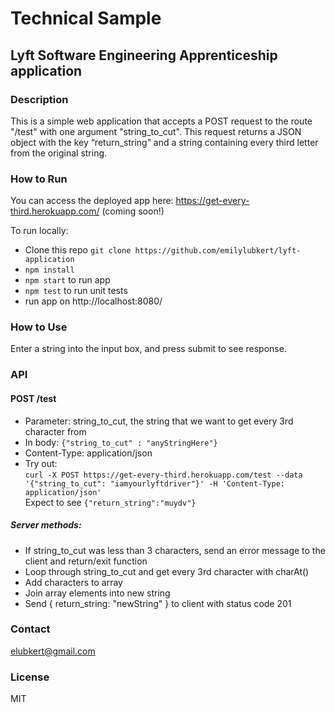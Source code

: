 # Technical Sample
## Lyft Software Engineering Apprenticeship application

### Description
This is a simple web application that accepts a POST request to the route "/test" with one argument "string_to_cut". This request returns a JSON object with the key “return_string” and a string containing every third letter from the original string.

### How to Run
You can access the deployed app here: https://get-every-third.herokuapp.com/ (coming soon!)

To run locally:
- Clone this repo `git clone https://github.com/emilylubkert/lyft-application`
- `npm install`
- `npm start` to run app
- `npm test` to run unit tests
- run app on http://localhost:8080/

### How to Use
Enter a string into the input box, and press submit to see response.

### API
#### POST /test  
- Parameter: string_to_cut, the string that we want to get every 3rd character from  
- In body: `{"string_to_cut" : "anyStringHere"}`  
- Content-Type: application/json <br/>
- Try out:    
    `curl -X POST https://get-every-third.herokuapp.com/test --data '{"string_to_cut": "iamyourlyftdriver"}' -H 'Content-Type: application/json' ` <br/>
    Expect to see `{"return_string":"muydv"}` <br/>
##### Server methods: 
- If string_to_cut was less than 3 characters, send an error message to the client and return/exit function
- Loop through string_to_cut and get every 3rd character with charAt()
- Add characters to array
- Join array elements into new string
- Send { return_string: "newString" } to client with status code 201

### Contact
elubkert@gmail.com

### License
MIT
